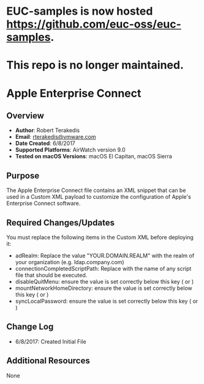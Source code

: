 # EUC-samples is now hosted https://github.com/euc-oss/euc-samples.
# This repo is no longer maintained.

# Apple Enterprise Connect

## Overview
- **Author**: Robert Terakedis
- **Email**: rterakedis@vmware.com
- **Date Created**: 6/8/2017
- **Supported Platforms**: AirWatch version 9.0
- **Tested on macOS Versions**: macOS El Capitan, macOS Sierra

## Purpose 
The Apple Enterprise Connect file contains an XML snippet that can be used in a Custom XML payload to customize the configuration of Apple's Enterprise Connect software.   

## Required Changes/Updates
You must replace the following items in the Custom XML before deploying it:
* adRealm:  Replace the value "YOUR.DOMAIN.REALM" with the realm of your organization (e.g. ldap.company.com)
* connectionCompletedScriptPath:  Replace with the name of any script file that should be executed.
* disableQuitMenu:  ensure the value is set correctly below this key (<true/> or <false/>)
* mountNetworkHomeDirectory:  ensure the value is set correctly below this key (<true/> or <false/>)
* syncLocalPassword:  ensure the value is set correctly below this key (<true/> or <false/>)

## Change Log
- 6/8/2017: Created Initial File


## Additional Resources
None